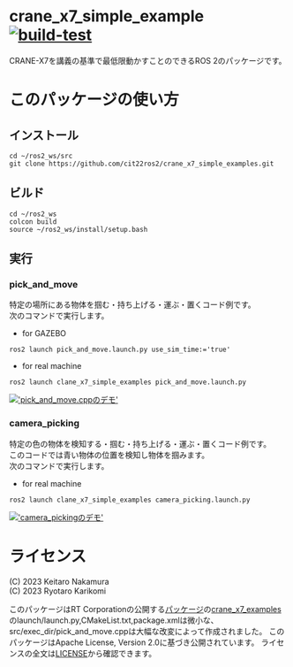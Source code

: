 # crane_x7_simple_example [![build-test](https://github.com/cit22ros2/crane_x7_simple_examples/actions/workflows/test.yaml/badge.svg)](https://github.com/cit22ros2/crane_x7_simple_examples/actions/workflows/test.yaml)
CRANE-X7を講義の基準で最低限動かすことのできるROS 2のパッケージです。


# このパッケージの使い方
## インストール
```
cd ~/ros2_ws/src
git clone https://github.com/cit22ros2/crane_x7_simple_examples.git 
```
## ビルド 
```
cd ~/ros2_ws
colcon build
source ~/ros2_ws/install/setup.bash
```
## 実行
### pick_and_move
特定の場所にある物体を掴む・持ち上げる・運ぶ・置くコード例です。  
次のコマンドで実行します。
* for GAZEBO
```
ros2 launch pick_and_move.launch.py use_sim_time:='true'
```
* for real machine
```
ros2 launch clane_x7_simple_examples pick_and_move.launch.py 
```
[!['pick_and_move.cppのデモ'](https://github.com/cit22ros2/crane_x7_simple_examples/assets/79034190/ad018b61-cf41-47fd-98b9-6d7f46474003)](https://youtu.be/mTcFaEJwO1E)

### camera_picking
特定の色の物体を検知する・掴む・持ち上げる・運ぶ・置くコード例です。  
このコードでは青い物体の位置を検知し物体を掴みます。  
次のコマンドで実行します。
* for real machine
```
ros2 launch clane_x7_simple_examples camera_picking.launch.py
```
[!['camera_pickingのデモ'](https://github.com/cit22ros2/crane_x7_simple_examples/assets/79034190/ef1064a2-a127-4bb4-80e8-781fe843d839)](https://youtu.be/7FWFhGC4K1I)


# ライセンス
(C) 2023 Keitaro Nakamura  
(C) 2023 Ryotaro Karikomi

このパッケージはRT Corporationの公開する[パッケージ](https://github.com/rt-net/crane_x7_ros/tree/ros2)の[crane_x7_examples](https://github.com/rt-net/crane_x7_ros/tree/ros2/crane_x7_examples)のlaunch/launch.py,CMakeList.txt,package.xmlは微小な、src/exec_dir/pick_and_move.cppは大幅な改変によって作成されました。
このパッケージはApache License, Version 2.0に基づき公開されています。
ライセンスの全文は[LICENSE](./LICENSE)から確認できます。
